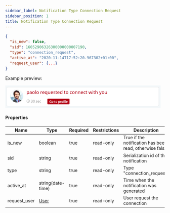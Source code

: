 ```yaml
---
sidebar_label: Notification Type Connection Request
sidebar_position: 1
title: Notification Type Connection Request
---
```


```json
{
  "is_new": false,
  "sid": 16052906326300000000007190,
  "type": "connection_request",
  "active_at": "2020-11-14T17:52:20.967302+01:00",
  "request_user": {...}
}
```

Example preview:

![Notification](/img/notification_types/request_connection.png)

#### Properties

|Name|Type|Required|Restrictions|Description|
|---|---|---|---|---|
|is_new|boolean|true|read-only|True if the notification has been read, otherwise false|
|sid|string|true|read-only|Serialization id of the notification|
|type|string|true|read-only|Type "connection_request"|
|active_at|string(date-time)|true|read-only|Time when the notification was generated|
|request_user|[User](../user)|true|read-only|User request the connection|
